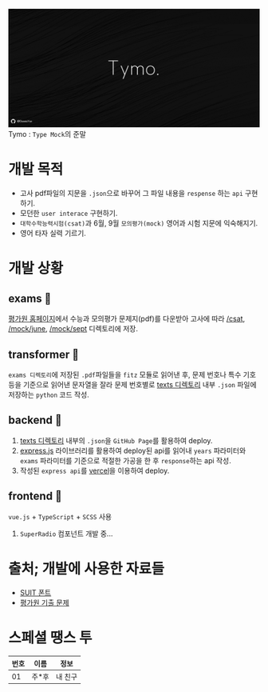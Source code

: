 ![tymo logo](.github/tymo.png)
Tymo : `Type Mock`의 준말

# 개발 목적
* 고사 pdf파일의 지문을 `.json`으로 바꾸어 그 파일 내용을 `respense` 하는 `api` 구현하기.
* 모던한 `user interace` 구현하기.
* `대학수학능력시험(csat)`과 6월, 9월 `모의평가(mock)` 영어과 시험 지문에 익숙해지기.
* 영어 타자 실력 기르기.

# 개발 상황
## exams 📂
[평가원 홈페이지](https://www.suneung.re.kr/)에서 수능과 모의평가 문제지(pdf)를 다운받아 고사에 따라 [/csat](https://github.com/DennisYun/tymo/tree/main/texts/csat), [/mock/june](https://github.com/DennisYun/tymo/tree/main/texts/mock/june), [/mock/sept](https://github.com/DennisYun/tymo/tree/main/texts/mock/sept) 디렉토리에 저장.
## transformer 📂
`exams 디렉토리`에 저장된 `.pdf`파일들을 `fitz` 모듈로 읽어낸 후, 문제 번호나 특수 기호 등을 기준으로 읽어낸 문자열을 잘라 문제 번호별로 [texts 디렉토리](https://github.com/DennisYun/tymo/tree/main/texts) 내부 `.json` 파일에 저장하는 `python` 코드 작성.
## backend 📂
1. [texts 디렉토리](https://github.com/DennisYun/tymo/tree/main/texts) 내부의 `.json`을 `GitHub Page`를 활용하여 deploy.
2. [express.js](https://expressjs.com/ko/) 라이브러리를 활용하여 deploy된 api를 읽어내 `years` 파라미터와 `exams` 파라미터를 기준으로 적절한 가공을 한 후 `response`하는 api 작성.
3. 작성된 `express api`를 [vercel](https://vercel.com)을 이용하여 deploy.
## frontend 📂
`vue.js` + `TypeScript` + `SCSS` 사용
1. `SuperRadio` 컴포넌트 개발 중...

# 출처; 개발에 사용한 자료들
* [SUIT 폰트](https://sunn.us/suit/)
* [평가원 기출 문제](https://www.suneung.re.kr/boardCnts/list.do?boardID=1500234&m=0403&s=suneung)

# 스페셜 땡스 투
|번호|이름|정보|
|---|---|---|
|01|주*후|내 친구|